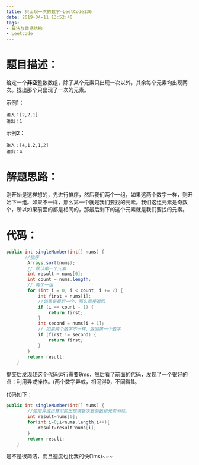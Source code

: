 ```yaml
---
title: 只出现一次的数字—LeetCode136
date: 2019-04-11 13:52:40
tags: 
- 算法与数据结构
- Leetcode
---
```


# 题目描述：

给定一个**非空**整数数组，除了某个元素只出现一次以外，其余每个元素均出现两次。找出那个只出现了一次的元素。

示例1：

```
输入：[2,2,1]
输出：1
```

示例2：

```
输入：[4,1,2,1,2]
输出：4
```

<!-- more -->

# 解题思路：

刚开始是这样想的，先进行排序，然后我们两个一组，如果这两个数字一样，则开始下一组。如果不一样，那么第一个就是我们要找的元素。我们这组元素是奇数个，所以如果前面的都是相同的，那最后剩下的这个元素就是我们要找的元素。

# 代码：

```java
public int singleNumber(int[] nums) {
       //排序
		Arrays.sort(nums);
    	// 默认第一个元素
		int result = nums[0];
		int count = nums.length;
    	// 两个一组
		for (int i = 0; i < count; i += 2) {
			int first = nums[i];
            //如果是最后一个，那么直接返回
			if (i == count - 1) {
				return first;
			}
			int second = nums[i + 1];
            // 如果两个数字不一样，返回第一个数字
			if (first != second) {
				return first;
			}
		}
		return result;
	}
```

提交后发现我这个代码运行需要9ms，然后看了前面的代码，发现了一个很好的点：利用异或操作。(两个数字异或，相同得0，不同得1)。

代码如下：

```java
public int singleNumber(int[] nums) {
        //使用异或运算似的出现偶数次数的数组元素消除。
        int result=nums[0];
        for(int i=0;i<nums.length;i++){
            result=result^nums[i];
        }
        return result;
    }
```

是不是很简洁，而且速度也比我的快(1ms)~~~